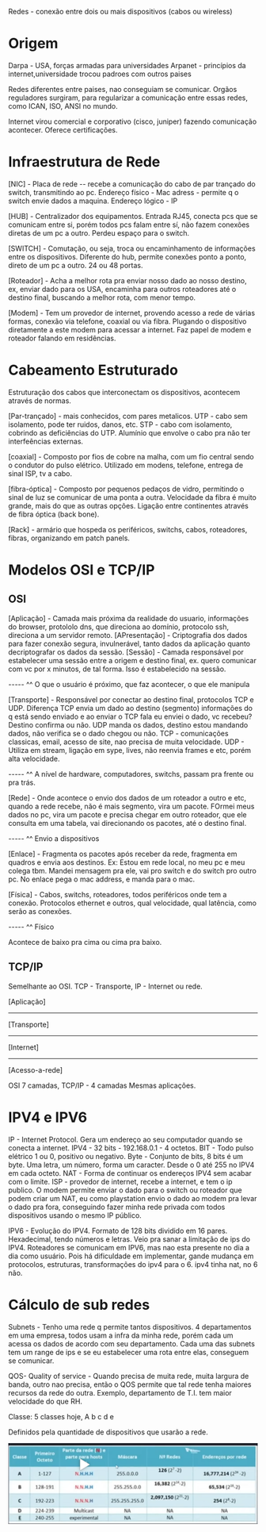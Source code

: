 Redes - conexão entre dois ou mais dispositivos (cabos ou wireless)

# Origem #

Darpa - USA, forças armadas para universidades
Arpanet - princípios da internet,universidade trocou padroes com outros paises

Redes diferentes entre paises, nao conseguiam se comunicar.
Orgãos reguladores surgiram, para regularizar a comunicação entre essas redes, como ICAN, ISO, ANSI no mundo.

Internet virou comercial e corporativo (cisco, juniper) fazendo comunicação acontecer.
Oferece certificações.

# Infraestrutura de Rede #

[NIC] - Placa de rede -- recebe a comunicação do cabo de par trançado do switch, transmitindo ao pc.
Endereço físico - Mac adress - permite q o switch envie dados a maquina.
Endereço lógico - IP

[HUB] - Centralizador dos equipamentos.
Entrada RJ45, conecta pcs que se comunicam entre si, porém todos pcs falam entre sí, não fazem conexões diretas de um pc a outro.
Perdeu espaço para o switch.

[SWITCH] - Comutação, ou seja, troca ou encaminhamento de informações entre os dispositivos. Diferente do hub, permite conexões ponto a ponto, direto de um pc a outro. 24 ou 48 portas.

[Roteador] - Acha a melhor rota pra enviar nosso dado ao nosso destino, ex, enviar dado para os USA, encaminha para outros roteadores até o destino final, buscando a melhor rota, com menor tempo.

[Modem] - Tem um provedor de internet, provendo acesso a rede de várias formas, conexão via telefone, coaxial ou via fibra. Plugando o dispositivo diretamente a este modem para acessar a internet. Faz papel de modem e roteador falando em residências.

# Cabeamento Estruturado #

Estruturação dos cabos que interconectam os dispositivos, acontecem através de normas.

[Par-trançado] - mais conhecidos, com pares metalicos. UTP - cabo sem isolamento, pode ter ruidos, danos, etc. STP - cabo com isolamento, cobrindo as deficiências do UTP. Alumínio que envolve o cabo pra não ter interfeências externas.

[coaxial] - Composto por fios de cobre na malha, com um fio central sendo o condutor do pulso elétrico. Utilizado em modens, telefone, entrega de sinal ISP, tv a cabo.

[fibra-óptica] - Composto por pequenos pedaços de vidro, permitindo o sinal de luz se comunicar de uma ponta a outra. Velocidade da fibra é muito grande, mais do que as outras opções. Ligação entre continentes através de fibra óptica (back bone).

[Rack] - armário que hospeda os periféricos, switchs, cabos, roteadores, fibras, organizando em patch panels.

# Modelos OSI e TCP/IP #

## OSI ##
[Aplicação] - Camada mais próxima da realidade do usuario, informações do browser, protololo dns, que direciona ao domínio, protocolo ssh, direciona a um servidor remoto.
[APresentação] - Criptografia dos dados para fazer conexão segura, invulnerável, tanto dados da aplicação quanto decriptografar os dados da sessão.
[Sessão] - Camada responsável por estabelecer uma sessão entre a origem e destino final, ex. quero comunicar com vc por x minutos, de tal forma. Isso é estabelecido na sessão.

----- ^^ O que o usuário é próximo, que faz acontecer, o que ele manipula


[Transporte] - Responsável por conectar ao destino final, protocolos TCP e UDP. Diferença TCP envia um dado ao destino (segmento) informações do q está sendo enviado e ao enviar o TCP fala eu enviei o dado, vc recebeu? Destino confirma ou não. UDP manda os dados, destino estou mandando dados, não verifica se o dado chegou ou não. TCP - comunicações classicas, email, acesso de site, nao precisa de muita velocidade.
UDP - Utiliza em stream, ligação em sype, lives, não reenvia frames e etc, porém alta velocidade.

----- ^^ A nível de hardware, computadores, switchs, passam pra frente ou pra trás.

[Rede] - Onde acontece o envio dos dados de um roteador a outro e etc, quando a rede recebe, não é mais segmento, vira um pacote. FOrmei meus dados no pc, vira um pacote e precisa chegar em outro roteador, que ele consulta em uma tabela, vai direcionando os pacotes, até o destino final.

----- ^^ Envio a dispositivos

[Enlace] - Fragmenta os pacotes após receber da rede, fragmenta em quadros e envia aos destinos. Ex: Estou em rede local, no meu pc e meu colega tbm. Mandei mensagem pra ele, vai pro switch e do switch pro outro pc. No enlace pega o mac address, e manda para o mac.

[Física] - Cabos, switchs, roteadores, todos periféricos onde tem a conexão. Protocolos ethernet e outros, qual velocidade, qual latência, como serão as conexões.

----- ^^ Físico

Acontece de baixo pra cima ou cima pra baixo. 

## TCP/IP ##

Semelhante ao OSI. TCP - Transporte, IP - Internet ou rede.

[Aplicação]

-----

[Transporte]

-----

[Internet]

-----

[Acesso-a-rede]


OSI 7 camadas, TCP/IP - 4 camadas
Mesmas aplicações.

# IPV4 e IPV6 #

IP - Internet Protocol. Gera um endereço ao seu computador quando se conecta a internet.
IPV4 - 32 bits - 192.168.0.1 - 4 octetos. 
BIT - Todo pulso elétrico 1 ou 0, positivo ou negativo.
Byte - Conjunto de bits, 8 bits é um byte. Uma letra, um número, forma um caracter.
Desde o 0 até 255 no IPV4 em cada octeto.
NAT - Forma de continuar os endereços IPV4 sem acabar com o limite. ISP - provedor de internet, recebe a internet, e tem o ip publico. O modem permite enviar o dado para o switch ou roteador que podem criar um NAT, eu como playstation envio o dado ao modem pra levar o dado pra fora, conseguindo fazer minha rede privada com todos dispositivos usando o mesmo IP público.

IPV6 - Evolução do IPV4.
Formato de 128 bits dividido em 16 pares. Hexadecimal, tendo números e letras.
Veio pra sanar a limitação de ips do IPV4. 
Roteadores se comunicam em IPV6, mas nao esta presente no dia a dia como usuário. Pois há dificuldade em implementar, gande mudança em protocolos, estruturas, transformações do ipv4 para o 6. ipv4 tinha nat, no 6 não. 

# Cálculo de sub redes #

Subnets - Tenho uma rede q permite tantos dispositivos. 4 departamentos em uma empresa, todos usam a infra da minha rede, porém cada um acessa os dados de acordo com seu departamento. Cada uma das subnets tem um range de ips e se eu estabelecer uma rota entre elas, conseguem se comunicar.

QOS- Quality of service - Quando precisa de muita rede, muita largura de banda, outro nao precisa, então o QOS permite que tal rede tenha maiores recursos da rede do outra. Exemplo, departamento de T.I. tem maior velocidade do que RH.

Classe: 5 classes hoje, A b c d e

Definidos pela quantidade de dispositivos que usarão a rede.

![alt text](image.png)

